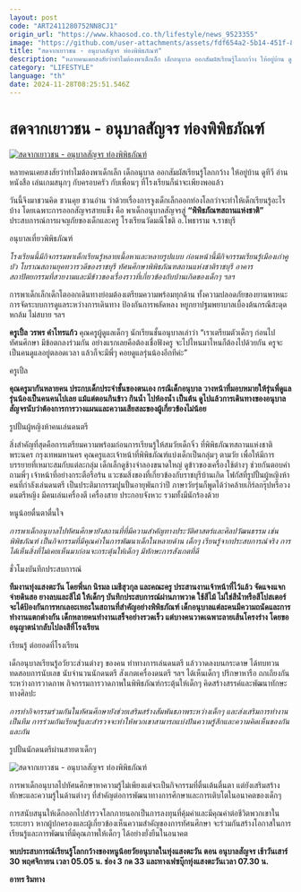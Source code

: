 ```yaml
---
layout: post
code: "ART2411280752NN8CJ1"
origin_url: "https://www.khaosod.co.th/lifestyle/news_9523355"
image: "https://github.com/user-attachments/assets/fdf654a2-5b14-451f-8912-f802119701a1"
title: "สดจากเยาวชน - อนุบาลสัญจร ท่องพิพิธภัณฑ์"
description: "หลายคนเคยสงสัยว่าทำไมต้องพาเด็กเล็ก เด็กอนุบาล ออกสัมผัสเรียนรู้โลกกว้าง ให้อยู่บ้าน ดูทีวี อ่านหนังสือ เล่นเกมสนุกๆ กับครอบครัว กับเพื่อนๆ ที่โรงเรียน"
category: "LIFESTYLE"
language: "th"
date: 2024-11-28T08:25:51.546Z
---
```


# สดจากเยาวชน - อนุบาลสัญจร ท่องพิพิธภัณฑ์

[![สดจากเยาวชน - อนุบาลสัญจร ท่องพิพิธภัณฑ์](https://www.khaosod.co.th/wpapp/uploads/2024/11/PYC-scaled.jpg "สดจากเยาวชน - อนุบาลสัญจร ท่องพิพิธภัณฑ์")](https://www.khaosod.co.th/wpapp/uploads/2024/11/PYC-scaled.jpg)

หลายคนเคยสงสัยว่าทำไมต้องพาเด็กเล็ก เด็กอนุบาล ออกสัมผัสเรียนรู้โลกกว้าง ให้อยู่บ้าน ดูทีวี อ่านหนังสือ เล่นเกมสนุกๆ กับครอบครัว กับเพื่อนๆ ที่โรงเรียนก็น่าจะเพียงพอแล้ว

วันนี้จึงมาชวนคิด ชวนคุย ชวนอ่าน ว่าด้วยเรื่องการจูงเด็กเล็กออกท่องโลกว่าจะทำให้เด็กเรียนรู้อะไรบ้าง โดยเฉพาะการออกสัญจรสายแข็ง คือ พาเด็กอนุบาลสัญจรสู่ **“พิพิธภัณฑสถานแห่งชาติ”** ประสบการณ์การผจญภัยของเด็กและครู โรงเรียนวัดมณีโชติ อ.โพธาราม จ.ราชบุรี

อนุบาลเที่ยวพิพิธภัณฑ์



_โรงเรียนนี้มีกิจกรรมพาเด็กเรียนรู้หลายเนื้อหาและหลายรูปแบบ ก่อนหน้านี้มีกิจกรรมเรียนรู้เมืองเก่าคูบัว โบราณสถานยุคทวารวดีของราชบุรี ทัศนศึกษาพิพิธภัณฑสถานแห่งชาติราชบุรี อาคารสถาปัตยกรรมที่สวยงามและมีข้าวของเรื่องราวที่เกี่ยวข้องกับบ้านเกิดของเด็กๆ ฯลฯ_

การพาเด็กเล็กเด็กโตออกเดินทางย่อมต้องเตรียมความพร้อมทุกด้าน ทั้งความปลอดภัยของยานพาหนะ การจัดระบบการดูแลระหว่างการเดินทาง ป้องกันการพลัดหลง หยูกยาปฐมพยาบาลเบื้องต้นกรณีสะดุด หกล้ม ไม่สบาย ฯลฯ

**ครูเปิ้ล วรพร คำไทรแก้ว** คุณครูผู้ดูแลเด็กๆ นักเรียนชั้นอนุบาลเล่าว่า “เราเตรียมตัวเด็กๆ ก่อนไปทัศนศึกษา มีข้อตกลงร่วมกัน อย่างแรกเลยคือต้องเชื่อฟังครู จะไปไหนมาไหนก็ต้องไปด้วยกัน ครูจะเป็นคนดูแลอยู่ตลอดเวลา แล้วก็จะมีพี่ๆ คอยดูแลรุ่นน้องอีกทีค่ะ”

ครูเปิ้ล



**คุณครูมากันหลายคน ประกบเด็กประจำชั้นของตนเอง กรณีเด็กอนุบาล วางหน้าที่มอบหมายให้รุ่นพี่ดูแลรุ่นน้องเป็นคนคนไปเลย แม้แต่ตอนกินข้าว กินน้ำ ไปห้องน้ำ เป็นต้น ดูไปแล้วการเดินทางของอนุบาลสัญจรนับว่าต้องการการวางแผนและความเสียสละของผู้เกี่ยวข้องไม่น้อย**

รูปปั้นผู้หญิงห้าคนเล่นดนตรี



สิ่งสำคัญที่สุดคือการเตรียมความพร้อมก่อนการเรียนรู้ให้สมวัยเด็กจิ๋ว ที่พิพิธภัณฑสถานแห่งชาติพระนคร กรุงเทพมหานคร คุณครูและเจ้าหน้าที่พิพิธภัณฑ์แบ่งเด็กเป็นกลุ่มๆ ตามวัย เพื่อให้มีการบรรยายที่เหมาะสมกับแต่ละกลุ่ม เด็กเล็กดูช้างจำลองขนาดใหญ่ ดูข้าวของเครื่องใช้ต่างๆ ช่วยกันตอบคำถามพี่ๆ เจ้าหน้าที่อย่างกระตือรือร้น แวะชมสิ่งของที่เกี่ยวข้องกับราชบุรีบ้านเกิด โฟกัสที่รูปปั้นผู้หญิงห้าคนที่กำลังเล่นดนตรี เป็นประติมากรรมปูนปั้นอายุพันกว่าปี ภาษาวัยรุ่นก็พูดได้ว่าคล้ายเกิร์ลกรุ๊ปหรือวงดนตรีหญิง มีคนเล่นเครื่องตี เครื่องสาย ประกอบจังหวะ รวมทั้งมีนักร้องด้วย

หนูน้อยตื่นตาตื่นใจ



_การพาเด็กอนุบาลไปทัศนศึกษายังสถานที่ที่มีความสำคัญทางประวัติศาสตร์และศิลปวัฒนธรรม เช่น พิพิธภัณฑ์ เป็นกิจกรรมที่มีคุณค่าในการพัฒนาเด็กในหลายด้าน เด็กๆ เรียนรู้จากประสบการณ์จริง การได้เห็นสิ่งที่ไม่เคยเห็นมาก่อนจะกระตุ้นให้เด็กๆ มีทักษะการสังเกตที่ดี_

ชั่วโมงบันทึกประสบการณ์



**ทีมงานทุ่งแสงตะวัน โดยพี่นก นิรมล เมธีสุวกุล และคณะครู ประสานงานเจ้าหน้าที่ไว้แล้ว จัดแจงแจกจ่ายดินสอ ยางลบและสีไม้ ให้เด็กๆ บันทึกประสบการณ์ผ่านภาพวาด ใช้สีไม้ ไม่ใช่สีน้ำหรือสีโปสเตอร์ จะได้ป้องกันการหกเลอะเทอะในสถานที่สำคัญอย่างพิพิธภัณฑ์ เด็กอนุบาลแต่ละคนมีความถนัดและการทำงานแตกต่างกัน เด็กหลายคนทำงานเสร็จอย่างรวดเร็ว แต่บางคนวาดเฉพาะลายเส้นโครงร่าง โดยขออนุญาตนำกลับไปลงสีที่โรงเรียน**

เรียนรู้ ต่อยอดที่โรงเรียน



เด็กอนุบาลเรียนรู้อวัยวะส่วนต่างๆ ของคน ท่าทางการเล่นดนตรี แล้ววาดลงบนกระดาษ ได้ทบทวนทดสอบการนับเลข นับจำนวนนักดนตรี สังเกตเครื่องดนตรี ฯลฯ ได้เห็นเด็กๆ ปรึกษาหารือ ถกเถียงกันระหว่างการวาดภาพ กิจกรรมการวาดภาพในพิพิธภัณฑ์กระตุ้นให้เด็กๆ คิดสร้างสรรค์และพัฒนาทักษะทางศิลปะ

_การทำกิจกรรมร่วมกันในทัศนศึกษายังช่วยเสริมสร้างสัมพันธภาพระหว่างเด็กๆ และส่งเสริมการทำงานเป็นทีม การร่วมกันเรียนรู้และสำรวจจะทำให้พวกเขาสามารถแบ่งปันความรู้สึกและความคิดเห็นของกันและกัน_

รูปปั้นนักดนตรีผ่านสายตาเด็กๆ



![สดจากเยาวชน - อนุบาลสัญจร ท่องพิพิธภัณฑ์](https://www.khaosod.co.th/wpapp/uploads/2024/11/y4-1.jpg)

การพาเด็กอนุบาลไปทัศนศึกษาหาความรู้ไม่เพียงแต่จะเป็นกิจกรรมที่ตื่นเต้นตื่นตา แต่ยังเสริมสร้างทักษะและความรู้ในด้านต่างๆ ที่สำคัญต่อการพัฒนาทางการศึกษาและการเติบโตในอนาคตของเด็กๆ

การสนับสนุนให้เด็กออกไปสำรวจโลกภายนอกเป็นการลงทุนที่คุ้มค่าและมีคุณค่าต่อชีวิตพวกเขาในระยะยาว หากผู้ปกครองและผู้เกี่ยวข้องเห็นความสำคัญของการทัศนศึกษา จะร่วมกันสร้างโอกาสในการเรียนรู้และการพัฒนาที่มีคุณภาพให้เด็กๆ ได้อย่างยั่งยืนในอนาคต

**พบประสบการณ์เรียนรู้โลกกว้างของหนูน้อยวัยอนุบาลในทุ่งแสงตะวัน ตอน อนุบาลสัญจร เช้าวันเสาร์ 30 พฤศจิกายน เวลา 05.05 น. ช่อง 3 กด 33 และทางเฟซบุ๊กทุ่งแสงตะวันเวลา 07.30 น.**

**อาทร ริมทาง**